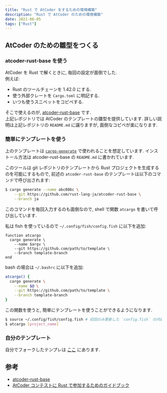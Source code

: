 ```yaml
---
title: "Rust で AtCoder をするための環境構築"
description: "Rust で AtCoder のための環境構築"
date: 2021-06-05
tags: ["Rust"]
---
```

<!-- # Rust を AtCoder をするための環境構築 -->


## AtCoder のための雛型をつくる

### atcoder-rust-base を使う
AtCoder を Rust で解くときに, 毎回の設定が面倒でした.  
例えば:
- Rust のツールチェーンを 1.42.0 にする.
- 使う外部クレートを `Cargo.toml` に明記する.
- いつも使うスニペットをコピペする.

そこで使えるのが, [atcoder-rust-base](https://github.com/rust-lang-ja/atcoder-rust-base) です.  
上記レポジトリでは AtCoder のテンプレートの雛型を提供しています. 詳しい説明は上記レポジトリの `README.md` に譲りますが, 面倒なコピペが楽になります. 

### 簡単にテンプレートを使う

上のテンプレートは [`cargo-generate`](https://crates.io/crates/cargo-generate) で使われることを想定しています. インストール方法は atcoder-rust-base の `README.md` に書かれています.

このツールは git レポジトリのテンプレートから Rust プロジェクトを生成するのを可能にするもので, 前述の `atcoder-rust-base` のテンプレートは以下のコマンドで呼び出されます:
```sh
$ cargo generate --name abc086c \
    --git https://github.com/rust-lang-ja/atcoder-rust-base \
    --branch ja
```

このコマンドを毎回入力するのも面倒なので, shell で関数 `atcargo` を書いて呼び出しています.

私は fish を使っているので `~/.config/fish/config.fish` に以下を追加:
```fish
function atcargo
  cargo generate \
    --name $argv \
    --git https://github.com/path/to/template \
    --branch template-branch
end
```

bash の場合は `~/.bashrc` に以下を追加:
```bash
atcargo() {
  cargo generate \
    --name $@ \
    --git https://github.com/path/to/template \
    --branch template-branch
}
```

この関数を使うと, 簡単にテンプレートを使うことができるようになります.
```sh
$ source ~/.config/fish/config.fish # 初回のみ更新した `config.fish` の内容を反映
$ atcargo [project_name]
```

### 自分のテンプレート
自分でフォークしたテンプレは [ここ](https://github.com/Hmiya6/atcoder-rust-base) にあります.

## 参考
- [atcoder-rust-base](https://github.com/rust-lang-ja/atcoder-rust-base)
- [AtCoder コンテストに Rust で参加するためのガイドブック](https://doc.rust-jp.rs/atcoder-rust-resources)

